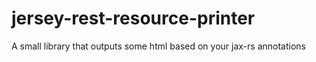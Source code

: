 jersey-rest-resource-printer
============================

A small library that outputs some html based on your jax-rs annotations
